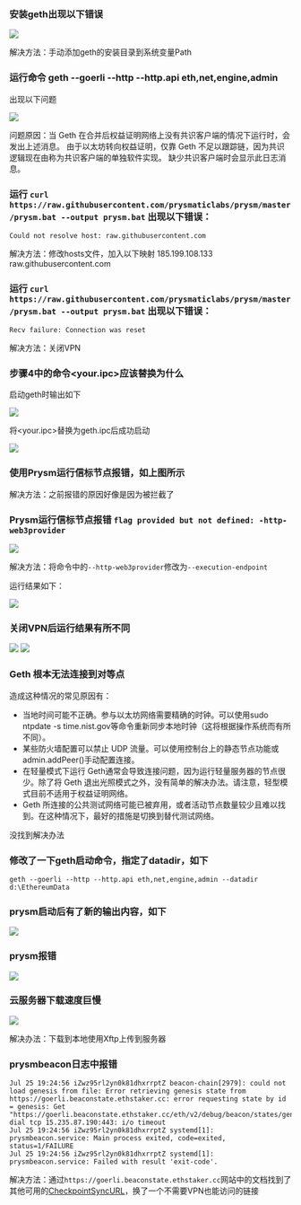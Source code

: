 ### 安装geth出现以下错误

<img src="./img/安装geth错误.PNG">

解决方法：手动添加geth的安装目录到系统变量Path

### 运行命令 geth --goerli --http --http.api eth,net,engine,admin 
出现以下问题

<img src="./img/运行geth问题1.PNG">

问题原因：当 Geth 在合并后权益证明网络上没有共识客户端的情况下运行时，会发出上述消息。 由于以太坊转向权益证明，仅靠 Geth 不足以跟踪链，因为共识逻辑现在由称为共识客户端的单独软件实现。 缺少共识客户端时会显示此日志消息。

###  运行 `curl https://raw.githubusercontent.com/prysmaticlabs/prysm/master/prysm.bat --output prysm.bat` 出现以下错误：

    Could not resolve host: raw.githubusercontent.com

解决方法：修改hosts文件，加入以下映射
185.199.108.133 raw.githubusercontent.com

### 运行 `curl https://raw.githubusercontent.com/prysmaticlabs/prysm/master/prysm.bat --output prysm.bat` 出现以下错误：

    Recv failure: Connection was reset

解决方法：关闭VPN

### 步骤4中的命令<your.ipc>应该替换为什么
启动geth时输出如下

<img src="./img/geth启动输出.PNG">

将<your.ipc>替换为geth.ipc后成功启动

<img src="./img/使用Prysm运行信标节点报错1.PNG">

### 使用Prysm运行信标节点报错，如上图所示
解决方法：之前报错的原因好像是因为被拦截了

### Prysm运行信标节点报错 `flag provided but not defined: -http-web3provider`

<img src="./img/使用Prysm运行信标节点报错1.PNG">

解决方法：将命令中的`--http-web3provider`修改为`--execution-endpoint`

运行结果如下：

<img src="./img/使用Prysm运行信标节点报错2解决方法.PNG">

### 关闭VPN后运行结果有所不同
<img src="./img/关闭VPN后运行geth.PNG">
<img src="./img/关闭VPN后运行信标节点.PNG">

### Geth 根本无法连接到对等点
造成这种情况的常见原因有：
- 当地时间可能不正确。参与以太坊网络需要精确的时钟。可以使用sudo ntpdate -s time.nist.gov等命令重新同步本地时钟（这将根据操作系统而有所不同）。
- 某些防火墙配置可以禁止 UDP 流量。可以使用控制台上的静态节点功能或admin.addPeer()手动配置连接。
- 在轻量模式下运行 Geth通常会导致连接问题，因为运行轻量服务器的节点很少。除了将 Geth 退出光照模式之外，没有简单的解决办法。请注意，轻型模式目前不适用于权益证明网络。
- Geth 所连接的公共测试网络可能已被弃用，或者活动节点数量较少且难以找到。在这种情况下，最好的措施是切换到替代测试网络。

没找到解决办法

### 修改了一下geth启动命令，指定了datadir，如下
```shell
geth --goerli --http --http.api eth,net,engine,admin --datadir d:\EthereumData
```

### prysm启动后有了新的输出内容，如下
<img src="./img/prysm新的输出.PNG">

### prysm报错
<img src="./img/Prysm大片报错.PNG">

### 云服务器下载速度巨慢
<img src="./img/云服务器下载速度巨慢.png">

解决办法：下载到本地使用Xftp上传到服务器

### prysmbeacon日志中报错
```shell
Jul 25 19:24:56 iZwz95rl2yn0k81dhxrrptZ beacon-chain[2979]: could not load genesis from file: Error retrieving genesis state from https://goerli.beaconstate.ethstaker.cc: error requesting state by id = genesis: Get "https://goerli.beaconstate.ethstaker.cc/eth/v2/debug/beacon/states/genesis": dial tcp 15.235.87.190:443: i/o timeout
Jul 25 19:24:56 iZwz95rl2yn0k81dhxrrptZ systemd[1]: prysmbeacon.service: Main process exited, code=exited, status=1/FAILURE
Jul 25 19:24:56 iZwz95rl2yn0k81dhxrrptZ systemd[1]: prysmbeacon.service: Failed with result 'exit-code'.
```

解决方法：通过`https://goerli.beaconstate.ethstaker.cc`网站中的文档找到了其他可用的[CheckpointSyncURL](https://eth-clients.github.io/checkpoint-sync-endpoints/)，换了一个不需要VPN也能访问的链接







